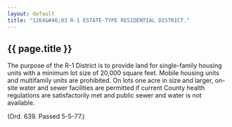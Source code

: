 ```yaml
---
layout: default 
title: "1264&#46;03 R-1 ESTATE-TYPE RESIDENTIAL DISTRICT."
---
```


{{ page.title }}
----------------

The purpose of the R-1 District is to provide land for single-family
housing units with a minimum lot size of 20,000 square feet. Mobile
housing units and multifamily units are prohibited. On lots one acre in
size and larger, on-site water and sewer facilities are permitted if
current County health regulations are satisfactorily met and public
sewer and water is not available.

(Ord. 639. Passed 5-5-77.)

